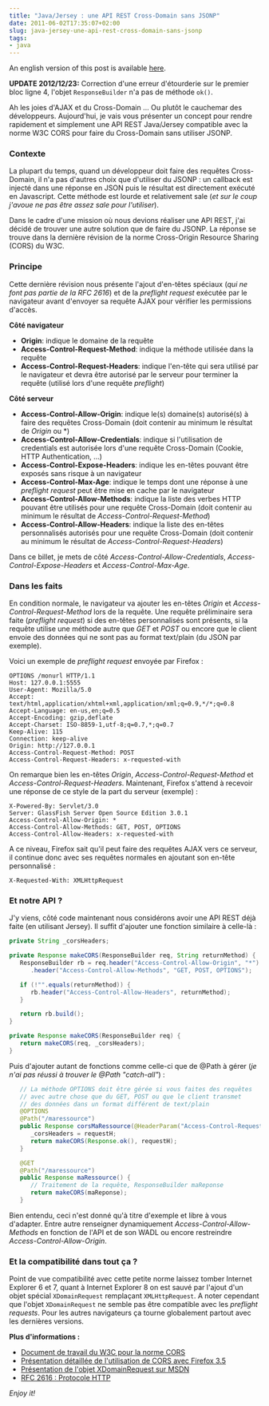 ```yaml
---
title: "Java/Jersey : une API REST Cross-Domain sans JSONP"
date: 2011-06-02T17:35:07+02:00
slug: java-jersey-une-api-rest-cross-domain-sans-jsonp
tags:
- java
---
```


An english version of this post is available [here]({filename}/blog/2011-06-19-java-jersey-a-cors-compliant-rest-api/post.markdown).

<div class="alert-info">
  <strong>UPDATE 2012/12/23:</strong> Correction d'une erreur d'étourderie sur le premier bloc ligne 4, l'objet <code>ResponseBuilder</code> n'a pas de méthode <code>ok()</code>.
</div>

Ah les joies d'AJAX et du Cross-Domain ... Ou plutôt le cauchemar des développeurs. Aujourd'hui, je vais vous présenter un concept pour rendre rapidement et simplement une API REST Java/Jersey compatible avec la norme W3C CORS pour faire du Cross-Domain sans utiliser JSONP.

### Contexte

La plupart du temps, quand un développeur doit faire des requêtes Cross-Domain, il n'a pas d'autres choix que d'utiliser du JSONP : un callback est injecté dans une réponse en JSON puis le résultat est directement exécuté en Javascript. Cette méthode est lourde et relativement sale (_et sur le coup j'avoue ne pas être assez sale pour l'utiliser_).

Dans le cadre d'une mission où nous devions réaliser une API REST, j'ai décidé de trouver une autre solution que de faire du JSONP. La réponse se trouve dans la dernière révision de la norme Cross-Origin Resource Sharing (CORS) du W3C.

### Principe

Cette dernière révision nous présente l'ajout d'en-têtes spéciaux (_qui ne font pas partie de la RFC 2616_) et de la _preflight request_ exécutée par le navigateur avant d'envoyer sa requête AJAX pour vérifier les permissions d'accès.

**Côté navigateur**  

  * **Origin**: indique le domaine de la requête
  * **Access-Control-Request-Method**: indique la méthode utilisée dans la requête
  * **Access-Control-Request-Headers**: indique l'en-tête qui sera utilisé par le navigateur et devra être autorisé par le serveur pour terminer la requête (utilisé lors d'une requête _preflight_)

**Côté serveur**  

  * **Access-Control-Allow-Origin**: indique le(s) domaine(s) autorisé(s) à faire des requêtes Cross-Domain (doit contenir au minimum le résultat de _Origin_ ou \*)
  * **Access-Control-Allow-Credentials**: indique si l'utilisation de credentials est autorisée lors d'une requête Cross-Domain (Cookie, HTTP Authentication, ...)
  * **Access-Control-Expose-Headers**: indique les en-têtes pouvant être exposés sans risque à un navigateur
  * **Access-Control-Max-Age**: indique le temps dont une réponse à une _preflight request_ peut être mise en cache par le navigateur
  * **Access-Control-Allow-Methods**: indique la liste des verbes HTTP pouvant être utilisés pour une requête Cross-Domain (doit contenir au minimum le résultat de _Access-Control-Request-Method_)
  * **Access-Control-Allow-Headers**: indique la liste des en-têtes personnalisés autorisés pour une requête Cross-Domain (doit contenir au minimum le résultat de _Access-Control-Request-Headers_)

Dans ce billet, je mets de côté _Access-Control-Allow-Credentials_, _Access-Control-Expose-Headers_ et _Access-Control-Max-Age_.

### Dans les faits

En condition normale, le navigateur va ajouter les en-têtes _Origin_ et _Access-Control-Request-Method_ lors de la requête. Une requête préliminaire sera faite (_preflight request_) si des en-têtes personnalisés sont présents, si la requête utilise une méthode autre que _GET_ et _POST_ ou encore que le client envoie des données qui ne sont pas au format text/plain (du JSON par exemple).

Voici un exemple de _preflight request_ envoyée par Firefox :
``` http
OPTIONS /monurl HTTP/1.1
Host: 127.0.0.1:5555
User-Agent: Mozilla/5.0
Accept: text/html,application/xhtml+xml,application/xml;q=0.9,*/*;q=0.8
Accept-Language: en-us,en;q=0.5
Accept-Encoding: gzip,deflate
Accept-Charset: ISO-8859-1,utf-8;q=0.7,*;q=0.7
Keep-Alive: 115
Connection: keep-alive
Origin: http://127.0.0.1
Access-Control-Request-Method: POST
Access-Control-Request-Headers: x-requested-with
```

On remarque bien les en-têtes _Origin_, _Access-Control-Request-Method_ et _Access-Control-Request-Headers_. Maintenant, Firefox s'attend à recevoir une réponse de ce style de la part du serveur (exemple) :
```
X-Powered-By: Servlet/3.0
Server: GlassFish Server Open Source Edition 3.0.1
Access-Control-Allow-Origin: *
Access-Control-Allow-Methods: GET, POST, OPTIONS
Access-Control-Allow-Headers: x-requested-with
```

A ce niveau, Firefox sait qu'il peut faire des requêtes AJAX vers ce serveur, il continue donc avec ses requêtes normales en ajoutant son en-tête personnalisé :
```
X-Requested-With: XMLHttpRequest
```

### Et notre API ?

J'y viens, côté code maintenant nous considérons avoir une API REST déjà faite (en utilisant Jersey). Il suffit d'ajouter une fonction similaire à celle-là :
``` java
private String _corsHeaders;

private Response makeCORS(ResponseBuilder req, String returnMethod) {
   ResponseBuilder rb = req.header("Access-Control-Allow-Origin", "*")
      .header("Access-Control-Allow-Methods", "GET, POST, OPTIONS");

   if (!"".equals(returnMethod)) {
      rb.header("Access-Control-Allow-Headers", returnMethod);
   }

   return rb.build();
}

private Response makeCORS(ResponseBuilder req) {
   return makeCORS(req, _corsHeaders);
}
```

Puis d'ajouter autant de fonctions comme celle-ci que de @Path à gérer (_je n'ai pas réussi à trouver le @Path "catch-all"_) :
``` java
   // La méthode OPTIONS doit être gérée si vous faites des requêtes
   // avec autre chose que du GET, POST ou que le client transmet
   // des données dans un format différent de text/plain
   @OPTIONS
   @Path("/maressource")
   public Response corsMaRessource(@HeaderParam("Access-Control-Request-Headers") String requestH) {
      _corsHeaders = requestH;
      return makeCORS(Response.ok(), requestH);
   }

   @GET
   @Path("/maressource")
   public Response maRessource() {
      // Traitement de la requête, ResponseBuilder maReponse
      return makeCORS(maReponse);
   }
```

Bien entendu, ceci n'est donné qu'à titre d'exemple et libre à vous d'adapter. Entre autre renseigner dynamiquement _Access-Control-Allow-Methods_ en fonction de l'API et de son WADL ou encore restreindre _Access-Control-Allow-Origin_.

### Et la compatibilité dans tout ça ?

Point de vue compatibilité avec cette petite norme laissez tomber Internet Explorer 6 et 7, quant à Internet Explorer 8 on est sauvé par l'ajout d'un objet spécial `XDomainRequest` remplaçant `XMLHttpRequest`. A noter cependant que l'objet `XDomainRequest` ne semble pas être compatible avec les _preflight requests_. Pour les autres navigateurs ça tourne globalement partout avec les dernières versions.

**Plus d'informations :**

  * [Document de travail du W3C pour la norme CORS](http://www.w3.org/TR/cors/)
  * [Présentation détaillée de l'utilisation de CORS avec Firefox 3.5](https://developer.mozilla.org/En/HTTP_Access_Control)
  * [Présentation de l'objet XDomainRequest sur MSDN](http://msdn.microsoft.com/en-us/library/cc288060\(v=vs.85\).aspx)
  * [RFC 2616 : Protocole HTTP](http://tools.ietf.org/html/rfc2616)


_Enjoy it!_
